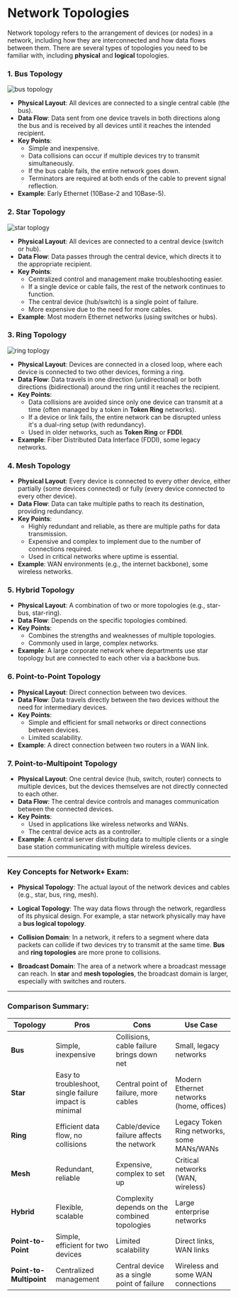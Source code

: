 <h1>Network Topologies</h1>

Network topology refers to the arrangement of devices (or nodes) in a network, including how they are interconnected and how data flows between them. There are several types of topologies you need to be familiar with, including **physical** and **logical** topologies.

### **1. Bus Topology**

![bus topology](https://github.com/user-attachments/assets/7d1a7f0d-35de-4c65-ad66-3ce493eda1bb)

   - **Physical Layout**: All devices are connected to a single central cable (the bus).
   - **Data Flow**: Data sent from one device travels in both directions along the bus and is received by all devices until it reaches the intended recipient.
   - **Key Points**:
     - Simple and inexpensive.
     - Data collisions can occur if multiple devices try to transmit simultaneously.
     - If the bus cable fails, the entire network goes down.
     - Terminators are required at both ends of the cable to prevent signal reflection.
   - **Example**: Early Ethernet (10Base-2 and 10Base-5).

### **2. Star Topology**

![star toplogy](https://github.com/user-attachments/assets/c5169bb9-95e2-4b85-8217-d62f8e85f916)

   - **Physical Layout**: All devices are connected to a central device (switch or hub).
   - **Data Flow**: Data passes through the central device, which directs it to the appropriate recipient.
   - **Key Points**:
     - Centralized control and management make troubleshooting easier.
     - If a single device or cable fails, the rest of the network continues to function.
     - The central device (hub/switch) is a single point of failure.
     - More expensive due to the need for more cables.
   - **Example**: Most modern Ethernet networks (using switches or hubs).

### **3. Ring Topology**

![ring toplogy](https://github.com/user-attachments/assets/afbf397d-5260-4d6a-8cd6-3db95119068a)


   - **Physical Layout**: Devices are connected in a closed loop, where each device is connected to two other devices, forming a ring.
   - **Data Flow**: Data travels in one direction (unidirectional) or both directions (bidirectional) around the ring until it reaches the recipient.
   - **Key Points**:
     - Data collisions are avoided since only one device can transmit at a time (often managed by a token in **Token Ring** networks).
     - If a device or link fails, the entire network can be disrupted unless it's a dual-ring setup (with redundancy).
     - Used in older networks, such as **Token Ring** or **FDDI**.
   - **Example**: Fiber Distributed Data Interface (FDDI), some legacy networks.

### **4. Mesh Topology**
   - **Physical Layout**: Every device is connected to every other device, either partially (some devices connected) or fully (every device connected to every other device).
   - **Data Flow**: Data can take multiple paths to reach its destination, providing redundancy.
   - **Key Points**:
     - Highly redundant and reliable, as there are multiple paths for data transmission.
     - Expensive and complex to implement due to the number of connections required.
     - Used in critical networks where uptime is essential.
   - **Example**: WAN environments (e.g., the internet backbone), some wireless networks.

### **5. Hybrid Topology**
   - **Physical Layout**: A combination of two or more topologies (e.g., star-bus, star-ring).
   - **Data Flow**: Depends on the specific topologies combined.
   - **Key Points**:
     - Combines the strengths and weaknesses of multiple topologies.
     - Commonly used in large, complex networks.
   - **Example**: A large corporate network where departments use star topology but are connected to each other via a backbone bus.

### **6. Point-to-Point Topology**
   - **Physical Layout**: Direct connection between two devices.
   - **Data Flow**: Data travels directly between the two devices without the need for intermediary devices.
   - **Key Points**:
     - Simple and efficient for small networks or direct connections between devices.
     - Limited scalability.
   - **Example**: A direct connection between two routers in a WAN link.

### **7. Point-to-Multipoint Topology**
   - **Physical Layout**: One central device (hub, switch, router) connects to multiple devices, but the devices themselves are not directly connected to each other.
   - **Data Flow**: The central device controls and manages communication between the connected devices.
   - **Key Points**:
     - Used in applications like wireless networks and WANs.
     - The central device acts as a controller.
   - **Example**: A central server distributing data to multiple clients or a single base station communicating with multiple wireless devices.

---

### **Key Concepts for Network+ Exam**:

- **Physical Topology**: The actual layout of the network devices and cables (e.g., star, bus, ring, mesh).
- **Logical Topology**: The way data flows through the network, regardless of its physical design. For example, a star network physically may have a **bus logical topology**.

- **Collision Domain**: In a network, it refers to a segment where data packets can collide if two devices try to transmit at the same time. **Bus** and **ring topologies** are more prone to collisions.
- **Broadcast Domain**: The area of a network where a broadcast message can reach. In **star** and **mesh topologies**, the broadcast domain is larger, especially with switches and routers.

---

### **Comparison Summary**:

| Topology      | Pros                                      | Cons                                       | Use Case                                         |
|---------------|-------------------------------------------|--------------------------------------------|--------------------------------------------------|
| **Bus**       | Simple, inexpensive                       | Collisions, cable failure brings down net  | Small, legacy networks                           |
| **Star**      | Easy to troubleshoot, single failure impact is minimal | Central point of failure, more cables | Modern Ethernet networks (home, offices)         |
| **Ring**      | Efficient data flow, no collisions        | Cable/device failure affects the network   | Legacy Token Ring networks, some MANs/WANs       |
| **Mesh**      | Redundant, reliable                       | Expensive, complex to set up               | Critical networks (WAN, wireless)                |
| **Hybrid**    | Flexible, scalable                        | Complexity depends on the combined topologies | Large enterprise networks                        |
| **Point-to-Point** | Simple, efficient for two devices   | Limited scalability                        | Direct links, WAN links                          |
| **Point-to-Multipoint** | Centralized management          | Central device as a single point of failure | Wireless and some WAN connections                |
